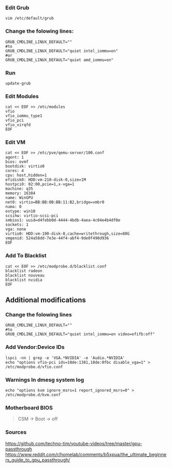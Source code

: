 ### Edit Grub
```
vim /etc/default/grub
```

### Change the folowing lines:
```
GRUB_CMDLINE_LINUX_DEFAULT=""
#to
GRUB_CMDLINE_LINUX_DEFAULT="quiet intel_iommu=on"
#or
GRUB_CMDLINE_LINUX_DEFAULT="quiet amd_iommu=on"
```

### Run
```
update-grub
```

### Edit Modules
```
cat << EOF >> /etc/modules
vfio
vfio_iommu_type1
vfio_pci
vfio_virqfd
EOF
```

### Edit VM
```
cat << EOF >> /etc/pve/qemu-server/100.conf
agent: 1
bios: ovmf
bootdisk: virtio0
cores: 4
cpu: host,hidden=1
efidisk0: HDD:vm-210-disk-0,size=1M
hostpci0: 02:00,pcie=1,x-vga=1
machine: q35
memory: 16384
name: WinGPU
net0: virtio=BB:BB:0B:BB:11:B2,bridge=vmbr0
numa: 0
ostype: win10
scsihw: virtio-scsi-pci
smbios1: uuid=d4febb0d-4444-4bdb-4aea-4c04e4b4df0e
sockets: 1
vga: none
virtio0: HDD:vm-100-disk-0,cache=writethrough,size=80G
vmgenid: 524a58dd-7e3e-44f4-abf4-9de0f490d936
EOF
```

### Add To Blacklist
```
cat << EOF >> /etc/modprobe.d/blacklist.conf
blacklist radeon
blacklist nouveau
blacklist nvidia
EOF
```

## Additional modifications
### Change the folowing lines
```
GRUB_CMDLINE_LINUX_DEFAULT=""
#to
GRUB_CMDLINE_LINUX_DEFAULT="quiet intel_iommu=on video=efifb:off"
```

### Add Vendor:Device IDs
```
lspci -nn | grep -e 'VGA.*NVIDIA' -e 'Audio.*NVIDIA'
echo "options vfio-pci ids=10de:1381,10de:0fbc disable_vga=1" > /etc/modprobe.d/vfio.conf
```

### Warnings In dmesg system log
```
echo "options kvm ignore_msrs=1 report_ignored_msrs=0" > /etc/modprobe.d/kvm.conf
```

### Motherboard BIOS
>CSM -> Boot -> off

### Sources
https://github.com/techno-tim/youtube-videos/tree/master/gpu-passthrough \
https://www.reddit.com/r/homelab/comments/b5xpua/the_ultimate_beginners_guide_to_gpu_passthrough/
